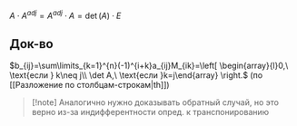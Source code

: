 $A\cdot A^{adj}=A^{adj}\cdot A=\det (A)\cdot E$
## Док-во

$b_{ij}=\sum\limits_{k=1}^{n}(-1)^{i+k}a_{ij}M_{ik}=\left[ \begin{array}{l}0,\ \text{если } k\neq j\\ \det A,\ \text{если }k=j\end{array} \right.$
(по [[Разложение по столбцам-строкам|th]])

>[!note] Аналогично нужно доказывать обратный случай, но это верно из-за индифферентности опред. к транспонированию

